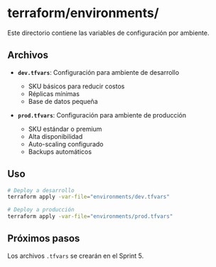 # terraform/environments/

Este directorio contiene las variables de configuración por ambiente.

## Archivos

- **`dev.tfvars`**: Configuración para ambiente de desarrollo
  - SKU básicos para reducir costos
  - Réplicas mínimas
  - Base de datos pequeña

- **`prod.tfvars`**: Configuración para ambiente de producción
  - SKU estándar o premium
  - Alta disponibilidad
  - Auto-scaling configurado
  - Backups automáticos

## Uso

```bash
# Deploy a desarrollo
terraform apply -var-file="environments/dev.tfvars"

# Deploy a producción
terraform apply -var-file="environments/prod.tfvars"
```

## Próximos pasos

Los archivos `.tfvars` se crearán en el Sprint 5.
